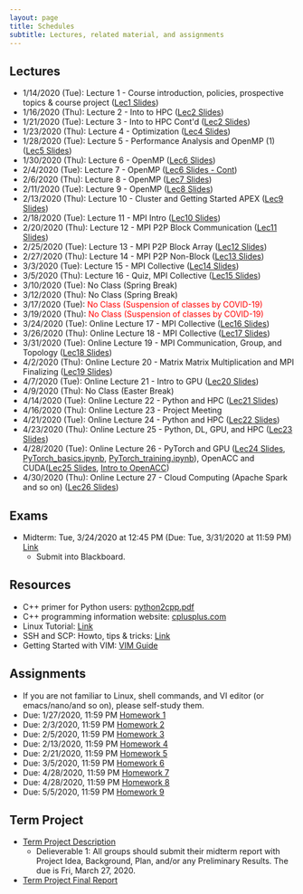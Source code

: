```yaml
---
layout: page
title: Schedules
subtitle: Lectures, related material, and assignments
---
```

## Lectures
 * 1/14/2020 (Tue): Lecture 1 - Course introduction, policies, prospective topics & course project ([Lec1 Slides][1])
 * 1/16/2020 (Thu): Lecture 2 - Into to HPC ([Lec2 Slides][2])
 * 1/21/2020 (Tue): Lecture 3 - Into to HPC Cont'd ([Lec2 Slides][2])
 * 1/23/2020 (Thu): Lecture 4 - Optimization ([Lec4 Slides][4])
 * 1/28/2020 (Tue): Lecture 5 - Performance Analysis and OpenMP (1) ([Lec5 Slides][5])
 * 1/30/2020 (Thu): Lecture 6 - OpenMP ([Lec6 Slides][6])
 * 2/4/2020 (Tue): Lecture 7 - OpenMP ([Lec6 Slides - Cont][6])
 * 2/6/2020 (Thu): Lecture 8 - OpenMP ([Lec7 Slides][7])
 * 2/11/2020 (Tue): Lecture 9 -  OpenMP ([Lec8 Slides][8])
 * 2/13/2020 (Thu): Lecture 10 - Cluster and Getting Started APEX ([Lec9 Slides][9])
 * 2/18/2020 (Tue): Lecture 11 - MPI Intro ([Lec10 Slides][10])
 * 2/20/2020 (Thu): Lecture 12 - MPI P2P Block Communication ([Lec11 Slides][11])
 * 2/25/2020 (Tue): Lecture 13 - MPI P2P Block Array ([Lec12 Slides][12])
 * 2/27/2020 (Thu): Lecture 14 -  MPI P2P Non-Block ([Lec13 Slides][13])
 * 3/3/2020 (Tue): Lecture 15 - MPI Collective ([Lec14 Slides][14])
 * 3/5/2020 (Thu): Lecture 16 - Quiz, MPI Collective ([Lec15 Slides][15])
 * 3/10/2020 (Tue): No Class (Spring Break)
 * 3/12/2020 (Thu): No Class (Spring Break)
 * 3/17/2020 (Tue): <font color="red"> No Class (Suspension of classes by COVID-19) </font>
 * 3/19/2020 (Thu): <font color="red"> No Class (Suspension of classes by COVID-19) </font>
 * 3/24/2020 (Tue): Online Lecture 17 - MPI Collective ([Lec16 Slides][16])
 * 3/26/2020 (Thu): Online Lecture 18 - MPI Collective ([Lec17 Slides][17])
 * 3/31/2020 (Tue): Online Lecture 19 - MPI Communication, Group, and Topology ([Lec18 Slides][18])
 * 4/2/2020 (Thu): Online Lecture 20 - Matrix Matrix Multiplication and MPI Finalizing ([Lec19 Slides][19])
 * 4/7/2020 (Tue): Online Lecture 21 - Intro to GPU ([Lec20 Slides][20])
 * 4/9/2020 (Thu): No Class (Easter Break)
 * 4/14/2020 (Tue): Online Lecture 22 - Python and HPC ([Lec21 Slides][21])
 * 4/16/2020 (Thu): Online Lecture 23 - Project Meeting
 * 4/21/2020 (Tue): Online Lecture 24 - Python and HPC ([Lec22 Slides][22])
 * 4/23/2020 (Thu): Online Lecture 25 - Python, DL, GPU, and HPC ([Lec23 Slides][23])
 * 4/28/2020 (Tue): Online Lecture 26 - PyTorch and GPU ([Lec24 Slides][24], [PyTorch_basics.ipynb][24-1], [PyTorch_training.ipynb][24-2]), OpenACC and CUDA([Lec25 Slides][25], [Intro to OpenACC][25-1])
 * 4/30/2020 (Thu): Online Lecture 27 - Cloud Computing (Apache Spark and so on) ([Lec26 Slides][26])

## Exams
 * Midterm: Tue, 3/24/2020 at 12:45 PM (Due: Tue, 3/31/2020 at 11:59 PM) [Link]({{site.url}}/exam/CSCI4850_midterm_2020S_P.pdf)
   - Submit into Blackboard.

## Resources
 * C++ primer for Python users: [python2cpp.pdf][R1]
 * C++ programming information website: [cplusplus.com][R2]
 * Linux Tutorial: [Link][R3]
 * SSH and SCP: Howto, tips & tricks: [Link][R4]
 * Getting Started with VIM: [VIM Guide][R5]

## Assignments 
 * If you are not familiar to Linux, shell commands, and VI editor (or emacs/nano/and so on), please self-study them.
 * Due: 1/27/2020, 11:59 PM [Homework 1][H1]
 * Due: 2/3/2020, 11:59 PM [Homework 2][H2]
 * Due: 2/5/2020, 11:59 PM [Homework 3][H3]
 * Due: 2/13/2020, 11:59 PM [Homework 4][H4]
 * Due: 2/21/2020, 11:59 PM [Homework 5][H5]
 * Due: 3/5/2020, 11:59 PM [Homework 6][H6]
 * Due: 4/28/2020, 11:59 PM [Homework 7][H7]
 * Due: 4/28/2020, 11:59 PM [Homework 8][H8]
 * Due: 5/5/2020, 11:59 PM [Homework 9][H9]

## Term Project
  * [Term Project Description]({{site.url}}/project/project_description)
    * Delieverable 1: All groups should submit their midterm report with Project Idea, Background, Plan, and/or any Preliminary Results. The due is Fri, March 27, 2020.
  * [Term Project Final Report]({{site.url}}/project/final_report_presentation)

[1]:{{site.url}}/lectures/CSCI4850_Lec01.pdf
[2]:{{site.url}}/lectures/CSCI4850_Lec02.pdf
[4]:{{site.url}}/lectures/CSCI4850_Lec04.pdf
[5]:{{site.url}}/lectures/CSCI4850_Lec05.pdf
[6]:{{site.url}}/lectures/CSCI4850_Lec06.pdf
[7]:{{site.url}}/lectures/CSCI4850_Lec07.pdf
[8]:{{site.url}}/lectures/CSCI4850_Lec08.pdf
[9]:{{site.url}}/lectures/CSCI4850_Lec09.pdf
[10]:{{site.url}}/lectures/CSCI4850_Lec10.pdf
[11]:{{site.url}}/lectures/CSCI4850_Lec11.pdf
[12]:{{site.url}}/lectures/CSCI4850_Lec12.pdf
[13]:{{site.url}}/lectures/CSCI4850_Lec13.pdf
[14]:{{site.url}}/lectures/CSCI4850_Lec14.pdf
[15]:{{site.url}}/lectures/CSCI4850_Lec15.pdf
[16]:{{site.url}}/lectures/CSCI4850_Lec16.pdf
[17]:{{site.url}}/lectures/CSCI4850_Lec17.pdf
[18]:{{site.url}}/lectures/CSCI4850_Lec18.pdf
[19]:{{site.url}}/lectures/CSCI4850_Lec19.pdf
[20]:{{site.url}}/lectures/CSCI4850_Lec20.pdf
[21]:{{site.url}}/lectures/CSCI4850_Lec21.pdf
[22]:{{site.url}}/lectures/CSCI4850_Lec22.pdf
[23]:{{site.url}}/lectures/CSCI4850_Lec23.pdf
[24]:{{site.url}}/lectures/CSCI4850_Lec24.pdf
[24-1]:{{site.url}}/lectures/PyTorch_basics.ipynb
[24-2]:{{site.url}}/lectures/PyTorch_training.ipynb
[25]:{{site.url}}/lectures/CSCI4850_Lec25.pdf
[25-1]:{{site.url}}/lectures/Introduction-to-OpenACC2.pdf
[26]:{{site.url}}/lectures/CSCI4850_Lec26.pdf

[R1]:{{site.url}}/lectures/python2cpp.pdf
[R2]:http://www.cplusplus.com/
[R3]:https://ryanstutorials.net/linuxtutorial/
[R4]:https://linuxacademy.com/blog/linux/ssh-and-scp-howto-tips-tricks/
[R5]:https://scotch.io/tutorials/getting-started-with-vim-an-interactive-guide

[H1]:{{site.url}}/homework/hw1
[H2]:{{site.url}}/homework/hw2
[H3]:{{site.url}}/homework/hw3.pdf
[H4]:{{site.url}}/homework/hw4
[H5]:{{site.url}}/homework/hw5.pdf
[H6]:{{site.url}}/homework/hw6
[H7]:{{site.url}}/homework/hw7
[H8]:{{site.url}}/homework/hw8
[H9]:{{site.url}}/homework/hw9
